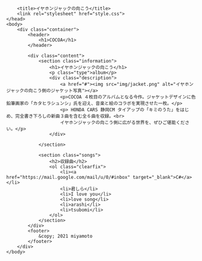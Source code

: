 <!DOCTYPE html>
<html>
    <head>
        <meta charset="UTF-8">
        <meta name="viewport" content="width=device-width">

        <title>イヤホンジャックの向こう</title>
        <link rel="stylesheet" href="style.css">
    </head>
    <body>
        <div class="container">
            <header>
                <h1>COCOA</h1>
            </header>

            <div class="content">
                <section class="information">
                    <h1>イヤホンジャックの向こう</h1>
                    <p class="type">album</p>
                    <div class="description">
                        <a href="#"><img src="img/jacket.png" alt="イヤホンジャックの向こう側のジャケット写真"></a>
                        <p>COCOA ４枚目のアルバムとなる今作。ジャケットデザインに色鉛筆画家の「カタヒラシュンシ」氏を迎え、音楽と絵のコラボを実現させた一枚。</p>
                        <p> HONDA CARS 静岡CM タイアップの「キミのうた」をはじめ、完全書き下ろしの新曲３曲を含む全６曲を収録。<br>
                        イヤホンジャックの向こう側に広がる世界を、ぜひご堪能ください。</p>
                    </div>

                </section> 

                <section class="songs">
                    <h2>収録曲</h2>
                    <ol class="clearfix">
                        <li><a href="https://mail.google.com/mail/u/0/#inbox" target="_blank">C#</a></li>
                        <li>君しら</li>
                        <li>I love you</li>
                        <li>love song</li>
                        <li>arashi</li>
                        <li>tsubomi</li>
                    </ol>
                </section>
            </div>
            <footer>
                &copy; 2021 miyamoto
            </footer>
        </div>       
    </body>
</html>
